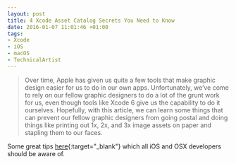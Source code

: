 ```yaml
---
layout: post
title: 4 Xcode Asset Catalog Secrets You Need to Know
date: 2016-01-07 11:01:46 +01:00
tags:
- Xcode
- iOS
- macOS
- TechnicalArtist
---
```


> Over time, Apple has given us quite a few tools that make graphic design easier for us to do in our own apps. Unfortunately, we’ve come to rely on our fellow graphic designers to do a lot of the grunt work for us, even though tools like Xcode 6 give us the capability to do it ourselves. Hopefully, with this article, we can learn some things that can prevent our fellow graphic designers from going postal and doing things like printing out 1x, 2x, and 3x image assets on paper and stapling them to our faces.

Some great tips [here](https://krakendev.io/blog/4-xcode-asset-catalog-secrets-you-need-to-know){:target="_blank"} which all iOS and OSX developers should be aware of.
